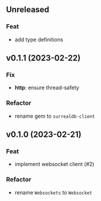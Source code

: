 ## Unreleased

### Feat

- add type definitions

## v0.1.1 (2023-02-22)

### Fix

- **http**: ensure thread-safety

### Refactor

- rename gem to `surrealdb-client`

## v0.1.0 (2023-02-21)

### Feat

- implement websocket client (#2)

### Refactor

- rename `Websockets` to `Websocket`
